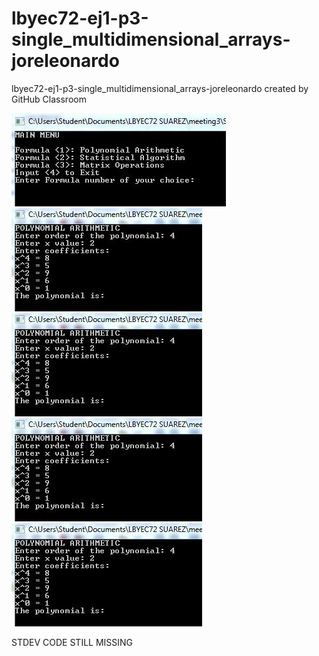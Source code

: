 # lbyec72-ej1-p3-single_multidimensional_arrays-joreleonardo
lbyec72-ej1-p3-single_multidimensional_arrays-joreleonardo created by GitHub Classroom

![](Capture1.JPG)
![](Capture2.JPG)
![](Capture2.JPG)
![](Capture2.JPG)![](Capture2.JPG)

STDEV CODE STILL MISSING
